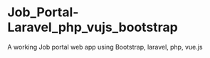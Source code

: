 # Job_Portal-Laravel_php_vujs_bootstrap
A working Job portal web app using Bootstrap, laravel, php, vue.js
